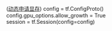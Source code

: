 ([动态申请显存](https://www.jianshu.com/p/5d47f152ff62))
    config = tf.ConfigProto()  
    config.gpu_options.allow_growth = True  
    session = tf.Session(config=config)
